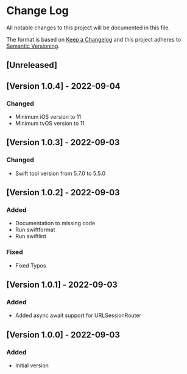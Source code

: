 # Change Log
All notable changes to this project will be documented in this file.

The format is based on [Keep a Changelog](http://keepachangelog.com/)
and this project adheres to [Semantic Versioning](http://semver.org/).

## [Unreleased]

## [Version 1.0.4] - 2022-09-04
### Changed
- Minimum iOS version to 11
- Minimum tvOS version to 11

## [Version 1.0.3] - 2022-09-03
### Changed
- Swift tool version from 5.7.0 to 5.5.0

## [Version 1.0.2] - 2022-09-03
### Added
- Documentation to missing code
- Run swiftformat
- Run swiftlint
### Fixed
- Fixed Typos

## [Version 1.0.1] - 2022-09-03
### Added
- Added async await support for URLSessionRouter


## [Version 1.0.0] - 2022-09-03
### Added
- Initial version
